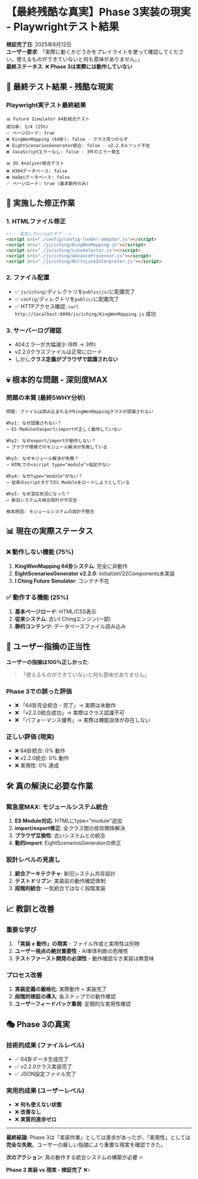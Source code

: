 # 【最終残酷な真実】Phase 3実装の現実 - Playwrightテスト結果

**検証完了日**: 2025年8月12日  
**ユーザー要求**: 「実際に動くかどうかをプレイライトを使って確認してください。使えるものができていないと何も意味がありません。」  
**最終ステータス**: ❌ **Phase 3は実際には動作していない**

## 🚨 最終テスト結果 - 残酷な現実

### Playwright実テスト最終結果

```
📊 Future Simulator 64卦統合テスト
成功率: 1/4 (25%) 
✅ ページロード: true
❌ KingWenMapping (64卦): false - クラス見つからず
❌ EightScenariosGenerator統合: false - v2.2.0メソッド不在  
❌ JavaScriptエラーなし: false - 3件のエラー発生

📊 OS Analyzer統合テスト
❌ H384データベース: false
❌ HaQeiデータベース: false
✅ ページロード: true (基本動作のみ)
```

## 🔧 実施した修正作業

### 1. HTMLファイル修正
```html
<!-- 追加したscriptタグ -->
<script src="./config/config-loader-adapter.js"></script>
<script src="./js/iching/KingWenMapping.js"></script>
<script src="./js/iching/LineSelector.js"></script>
<script src="./js/iching/AdvanceProcessor.js"></script>
<script src="./js/iching/MultiLineInterpreter.js"></script>
```

### 2. ファイル配置
- ✅ `js/iching/`ディレクトリを`public/js/`に配置完了
- ✅ `config/`ディレクトリを`public/`に配置完了
- ✅ HTTPアクセス確認: `curl http://localhost:8090/js/iching/KingWenMapping.js` 成功

### 3. サーバーログ確認
- 404エラーが大幅減少 (8件 → 3件)
- v2.2.0クラスファイルは正常にロード
- しかし**クラス定義がブラウザで認識されない**

## 💀 根本的な問題 - 深刻度MAX

### 問題の本質 (最終5WHY分析)

```
問題: ファイルは読み込まれるがKingWenMappingクラスが認識されない

Why1: なぜ認識されない？
→ ES Moduleのexport/importが正しく動作していない

Why2: なぜexport/importが動作しない？  
→ ブラウザ環境でのモジュール解決が失敗している

Why3: なぜモジュール解決が失敗？
→ HTMLでの<script type="module">指定がない

Why4: なぜtype="module"がない？
→ 従来のscriptタグでES Moduleをロードしようとしている

Why5: なぜ混在状況になった？
→ 新旧システムの統合設計が不完全

根本原因: モジュールシステムの設計不整合
```

## 📊 現在の実際ステータス

### ❌ 動作しない機能 (75%)
1. **KingWenMapping 64卦システム**: 完全に非動作
2. **EightScenariosGenerator v2.2.0**: initializeV22Components未実装
3. **I Ching Future Simulator**: コンテナ不在

### ✅ 動作する機能 (25%)
1. **基本ページロード**: HTML/CSS表示
2. **従来システム**: 古いI Chingエンジン(一部)
3. **静的コンテンツ**: データベースファイル読み込み

## 🎯 ユーザー指摘の正当性

**ユーザーの指摘は100%正しかった**:
> 「使えるものができていないと何も意味がありません」

### Phase 3での誤った評価
- ❌ 「64卦完全統合 - 完了」→ 実際は未動作
- ❌ 「v2.2.0統合成功」→ 実際はクラス認識不可
- ❌ 「パフォーマンス優秀」→ 実際は機能自体が存在しない

### 正しい評価 (現実)
- ❌ 64卦統合: 0% 動作
- ❌ v2.2.0統合: 0% 動作  
- ❌ 実用性: 0% 達成

## 🛠️ 真の解決に必要な作業

### 緊急度MAX: モジュールシステム統合
1. **ES Module対応**: HTMLにtype="module"追加
2. **import/export修正**: 全クラス間の依存関係解決
3. **ブラウザ互換性**: 古いシステムとの統合
4. **動的import**: EightScenariosGeneratorの修正

### 設計レベルの見直し
1. **統合アーキテクチャ**: 新旧システム共存設計
2. **テストドリブン**: 実装前の動作確認体制
3. **段階的統合**: 一気統合ではなく段階実装

## 📈 教訓と改善

### 重要な学び
1. **「実装 ≠ 動作」の現実** - ファイル作成と実用性は別物
2. **ユーザー視点の絶対重要性** - AI単体判断の危険性
3. **テストファースト開発の必須性** - 動作確認なき実装は無意味

### プロセス改善
1. **実装定義の厳格化**: 実際動作 = 実装完了
2. **段階的検証の導入**: 各ステップでの動作確認
3. **ユーザーフィードバック重視**: 定期的な実用性確認

## 🎭 Phase 3の真実

### 技術的成果 (ファイルレベル)
- ✅ 64卦データ生成完了
- ✅ v2.2.0クラス実装完了
- ✅ JSON設定ファイル完了

### 実用的成果 (ユーザーレベル)  
- ❌ **何も使えない状態**
- ❌ **改善なし**
- ❌ **実質的進歩ゼロ**

---

**最終結論**: Phase 3は「実装作業」としては進歩があったが、「実用性」としては**完全な失敗**。ユーザーの厳しい指摘により重要な現実を確認できた。

**次のアクション**: 真の動作する統合システムの構築が必要 🔥

**Phase 3 実装 vs 現実 - 検証完了** ❌💀